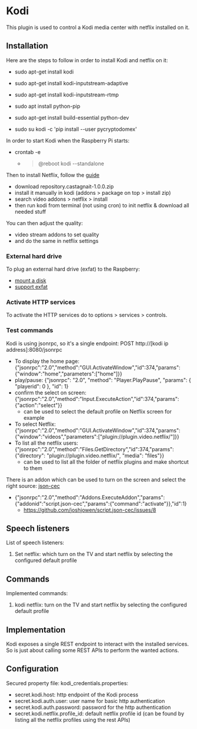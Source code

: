 # Kodi

This plugin is used to control a Kodi media center with netflix installed on it.

## Installation

Here are the steps to follow in order to install Kodi and netflix on it:

- sudo apt-get install kodi
- sudo apt-get install kodi-inputstream-adaptive
- sudo apt-get install kodi-inputstream-rtmp

- sudo apt install python-pip
- sudo apt-get install build-essential python-dev
- sudo su kodi -c 'pip install --user pycryptodomex'

In order to start Kodi when the Raspberry Pi starts: 
- crontab -e
  - > @reboot kodi --standalone
	
Then to install Netflix, follow the [guide](https://github.com/CastagnaIT/plugin.video.netflix)
- download repository.castagnait-1.0.0.zip
- install it manually in kodi (addons > package on top > install zip)
- search video addons > netflix > install
- then run kodi from terminal (not using cron) to init netflix & download all needed stuff

You can then adjust the quality: 
- video stream addons to set quality
- and do the same in netflix settings
  
### External hard drive  

To plug an external hard drive (exfat) to the Raspberry: 
- [mount a disk](https://www.raspberrypi-spy.co.uk/2014/05/how-to-mount-a-usb-flash-disk-on-the-raspberry-pi/)
- [support exfat](https://pimylifeup.com/raspberry-pi-exfat/)

### Activate HTTP services

To activate the HTTP services do to options > services > controls. 

### Test commands

Kodi is using jsonrpc, so it's a single endpoint: POST http://[kodi ip address]:8080/jsonrpc

- To display the home page: {"jsonrpc":"2.0","method":"GUI.ActivateWindow","id":374,"params":{"window":"home","parameters":["home"]}}
- play/pause: {"jsonrpc": "2.0", "method": "Player.PlayPause", "params": { "playerid": 0 }, "id": 1}
- confirm the select on screen: {"jsonrpc":"2.0","method":"Input.ExecuteAction","id":374,"params":{"action":"select"}}
  - can be used to select the default profile on Netflix screen for example  
- To select Netflix: {"jsonrpc":"2.0","method":"GUI.ActivateWindow","id":374,"params":{"window":"videos","parameters":["plugin://plugin.video.netflix/"]}}
- To list all the netflix users: {"jsonrpc":"2.0","method":"Files.GetDirectory","id":374,"params":{"directory": "plugin://plugin.video.netflix/", "media": "files"}} 
  - can be used to list all the folder of netflix plugins and make shortcut to them

There is an addon which can be used to turn on the screen and select the right source: [json-cec](https://github.com/joshjowen/script.json-cec) 
- {"jsonrpc":"2.0","method":"Addons.ExecuteAddon","params":{"addonid":"script.json-cec","params":{"command":"activate"}},"id":1}
  - https://github.com/joshjowen/script.json-cec/issues/8

## Speech listeners

List of speech listeners: 

1. Set netflix: which turn on the TV and start netflix by selecting the configured default profile

## Commands

Implemented commands:

1. kodi netflix: turn on the TV and start netflix by selecting the configured default profile

## Implementation

Kodi exposes a single REST endpoint to interact with the installed services. So is just about calling some REST APIs to perform the wanted actions.

## Configuration

Secured property file: kodi_credentials.properties: 

- secret.kodi.host: http endpoint of the Kodi process
- secret.kodi.auth.user: user name for basic http authentication
- secret.kodi.auth.password: password for the http authentication
- secret.kodi.netflix.profile_id: default netflix profile id (can be found by listing all the netflix profiles using the rest APIs)